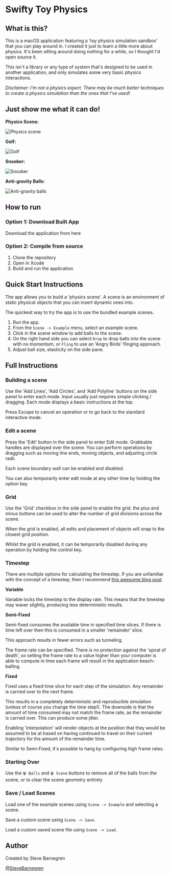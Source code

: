 # Swifty Toy Physics

## What is this?

This is a macOS application featuring a 'toy physics simulation sandbox' that you can play around in. I created it just to learn a little more about physics. It's been sitting around doing nothing for a while, so I thought I'd open source it.

This isn't a library or any type of system that's designed to be used in another application, and only simulates some very basic physics interactions.

*Disclaimer: I'm not a physics expert. There may be much better techniques to create a physics simulation than the ones that I've used!*

## Just show me what it can do!

**Physics Scene:**

![Physics scene](https://user-images.githubusercontent.com/6288713/139735667-6a310f2f-f8a7-4781-918f-09fbf8e05065.gif)

**Golf:**

![Golf](https://user-images.githubusercontent.com/6288713/139735714-4d6526fa-6e93-4f94-b357-05f79c4713d0.gif)

**Snooker:**

![Snooker](https://user-images.githubusercontent.com/6288713/139735735-eaa0c439-c30f-4bbf-8e3a-3e9f7bf5dd49.gif)

**Anti-gravity Balls:**

![Anti-gravity balls](https://user-images.githubusercontent.com/6288713/139735761-50c472fd-13d7-4b1b-b032-7815c0f10b33.gif)

## How to run

### Option 1: Download Built App

Download the application from here

### Option 2: Compile from source

1. Clone the repository
2. Open in Xcode
3. Build and run the application

## Quick Start Instructions

The app allows you to build a 'physics scene'. A scene is an environment of static physical objects that you can insert dynamic ones into.

The quickest way to try the app is to use the bundled example scenes.

1. Run the app.
2. From the `Scene -> Example` menu, select an example scene.
3. Click in the scene window to add balls to the scene.
4. On the right hand side you can select `Drop` to drop balls into the scene with no momentum, or `Fling` to use an 'Angry Birds' flinging approach.
5. Adjust ball size, elasticity on the side pane.


## Full Instructions

### Building a scene

Use the 'Add Lines', 'Add Circles', and 'Add Polyline` buttons on the side panel to enter each mode. Input usually just requires simple clicking / dragging. Each mode displays a basic instructions at the top.

Press Escape to cancel an operation or to go back to the standard interactive mode.

### Edit a scene

Press the 'Edit' button in the side panel to enter Edit mode. Grabbable handles are displayed over the scene. You can perform operations by dragging such as moving line ends, moving objects, and adjusting circle radii.

Each scene boundary wall can be enabled and disabled.

You can also temporarily enter edit mode at any other time by holding the option key.

### Grid

Use the 'Grid' checkbox in the side panel to enable the grid. the plus and minus buttons can be used to alter the number of grid divisions across the scene.

When the grid is enabled, all edits and placement of objects will snap to the closest grid position.

Whilst the grid is enabled, it can be temporarily disabled during any operation by holding the control key.

### Timestep

There are multiple options for calculating the timestep. If you are unfamiliar with the concept of a timestep, then I recommend [this awesome blog post](https://gafferongames.com/post/fix_your_timestep/).

**Variable**

Variable locks the timestep to the display rate. This means that the timestep may waver slightly, producing less deterministic results.

**Semi-Fixed**

Semi-fixed consumes the available time in specified time slices. If there is time left over then this is consumed in a smaller 'remainder' slice.

This approach results in fewer errors such as tunneling.

The frame rate can be specified. There is no protection against the 'spiral of death', so setting the frame rate to a value higher than your computer is able to compute in time each frame will result in the application beach-balling.

**Fixed**

Fixed uses a fixed time slice for each step of the simulation. Any remainder is carried over to the next frame.

This results in a completely deterministic and reproducible simulation (unless of course you change the time step!). The downside is that the amount of time consumed may not match the frame rate, as the remainder is carried over. This can produce some jitter.

Enabling 'interpolation' will render objects at the position that they would be assumed to be at based on having continued to travel on their current trajectory for the amount of the remainder time.

Similar to Semi-Fixed, it's possible to hang by configuring high frame rates.

### Starting Over

Use the `🗑 Balls` and `🗑 Scene` buttons to remove all of the balls from the scene, or to clear the scene geometry entirely

### Save / Load Scenes

Load one of the example scenes using `Scene -> Example` and selecting a scene.

Save a custom scene using `Scene -> Save`.

Load a custom saved scene file using `Scene -> Load`.

## Author

Created by Steve Barnegren

[@SteveBarnegren](https://twitter.com/stevebarnegren)






















